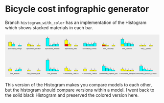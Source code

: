 # Bicycle cost infographic generator


Branch `histogram_with_color` has an implementation of the Histogram which shows stacked materials in each bar.


<!-- need to use html to center -->
<p align="center">
<a href="histogramColor.png?raw=true"><img src="histogramColor.png"></a>
</p>

This version of the Histogram makes you compare models to each other, but the histogram should compare versions within a model. I went back to the solid black Histogram and preserved the colored version here.
